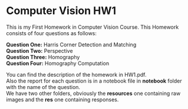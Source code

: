 # Computer Vision HW1

This is my First Homework in Computer Vision Course. This Homework consists of four questions as follows:

**Question One:** Harris Corner Detection and Matching <br>
**Question Two:** Perspective <br>
**Question Three:** Homography <br>
**Question Four:** Homography Computation <br>

You can find the description of the homework in HW1.pdf. <br>
Also the report for each question is in a notebook file in **notebook** folder with the name of the question. <br>
We have two other folders, obviously the **resources** one containing raw images and the **res** one containing responses. 
